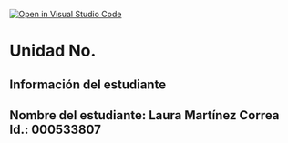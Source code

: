 [![Open in Visual Studio Code](https://classroom.github.com/assets/open-in-vscode-2e0aaae1b6195c2367325f4f02e2d04e9abb55f0b24a779b69b11b9e10269abc.svg)](https://classroom.github.com/online_ide?assignment_repo_id=18559849&assignment_repo_type=AssignmentRepo)
# Unidad No. 
## Información del estudiante  
Nombre del estudiante:  Laura Martínez Correa 
Id.: 000533807
---

